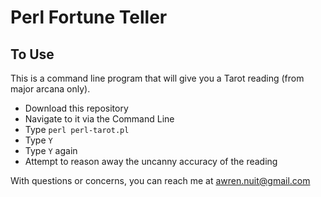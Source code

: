 # Perl Fortune Teller

## To Use

This is a command line program that will give you a Tarot reading (from major arcana only).

- Download this repository
- Navigate to it via the Command Line
- Type `perl perl-tarot.pl`
- Type `Y`
- Type `Y` again
- Attempt to reason away the uncanny accuracy of the reading

With questions or concerns, you can reach me at awren.nuit@gmail.com